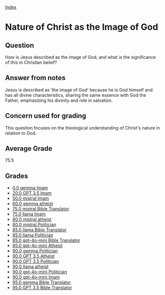 
[Index](../../index.md)
# Nature of Christ as the Image of God
## Question
How is Jesus described as the image of God, and what is the significance of this in Christian belief?

## Answer from notes
Jesus is described as 'the image of God' because he is God himself and has all divine characteristics, sharing the same essence with God the Father, emphasizing his divinity and role in salvation.

## Concern used for grading
This question focuses on the theological understanding of Christ's nature in relation to God.

## Average Grade
75.5

## Grades
 * [0.0 gemma Imam](../answers/gemma_Imam/Nature_of_Christ_as_the_Image_of_God.md)
 * [20.0 GPT 3.5 Imam](../answers/GPT_3.5_Imam/Nature_of_Christ_as_the_Image_of_God.md)
 * [50.0 mistral Imam](../answers/mistral_Imam/Nature_of_Christ_as_the_Image_of_God.md)
 * [60.0 gemma atheist](../answers/gemma_atheist/Nature_of_Christ_as_the_Image_of_God.md)
 * [75.0 mistral Bible Translator](../answers/mistral_Bible_Translator/Nature_of_Christ_as_the_Image_of_God.md)
 * [75.0 llama Imam](../answers/llama_Imam/Nature_of_Christ_as_the_Image_of_God.md)
 * [80.0 mistral atheist](../answers/mistral_atheist/Nature_of_Christ_as_the_Image_of_God.md)
 * [80.0 mistral Politician](../answers/mistral_Politician/Nature_of_Christ_as_the_Image_of_God.md)
 * [85.0 llama Bible Translator](../answers/llama_Bible_Translator/Nature_of_Christ_as_the_Image_of_God.md)
 * [85.0 llama Politician](../answers/llama_Politician/Nature_of_Christ_as_the_Image_of_God.md)
 * [85.0 gpt-4o-mini Bible Translator](../answers/gpt-4o-mini_Bible_Translator/Nature_of_Christ_as_the_Image_of_God.md)
 * [85.0 gpt-4o-mini Atheist](../answers/gpt-4o-mini_Atheist/Nature_of_Christ_as_the_Image_of_God.md)
 * [90.0 gemma Politician](../answers/gemma_Politician/Nature_of_Christ_as_the_Image_of_God.md)
 * [90.0 GPT 3.5 Atheist](../answers/GPT_3.5_Atheist/Nature_of_Christ_as_the_Image_of_God.md)
 * [90.0 GPT 3.5 Politician](../answers/GPT_3.5_Politician/Nature_of_Christ_as_the_Image_of_God.md)
 * [90.0 llama atheist](../answers/llama_atheist/Nature_of_Christ_as_the_Image_of_God.md)
 * [90.0 gpt-4o-mini Politician](../answers/gpt-4o-mini_Politician/Nature_of_Christ_as_the_Image_of_God.md)
 * [90.0 gpt-4o-mini Imam](../answers/gpt-4o-mini_Imam/Nature_of_Christ_as_the_Image_of_God.md)
 * [95.0 gemma Bible Translator](../answers/gemma_Bible_Translator/Nature_of_Christ_as_the_Image_of_God.md)
 * [95.0 GPT 3.5 Bible Translator](../answers/GPT_3.5_Bible_Translator/Nature_of_Christ_as_the_Image_of_God.md)
